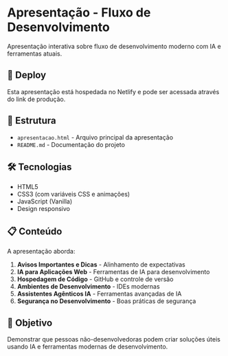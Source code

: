 # Apresentação - Fluxo de Desenvolvimento

Apresentação interativa sobre fluxo de desenvolvimento moderno com IA e ferramentas atuais.

## 🚀 Deploy

Esta apresentação está hospedada no Netlify e pode ser acessada através do link de produção.

## 📁 Estrutura

- `apresentacao.html` - Arquivo principal da apresentação
- `README.md` - Documentação do projeto

## 🛠️ Tecnologias

- HTML5
- CSS3 (com variáveis CSS e animações)
- JavaScript (Vanilla)
- Design responsivo

## 📋 Conteúdo

A apresentação aborda:

1. **Avisos Importantes e Dicas** - Alinhamento de expectativas
2. **IA para Aplicações Web** - Ferramentas de IA para desenvolvimento
3. **Hospedagem de Código** - GitHub e controle de versão
4. **Ambientes de Desenvolvimento** - IDEs modernas
5. **Assistentes Agênticos IA** - Ferramentas avançadas de IA
6. **Segurança no Desenvolvimento** - Boas práticas de segurança

## 🎯 Objetivo

Demonstrar que pessoas não-desenvolvedoras podem criar soluções úteis usando IA e ferramentas modernas de desenvolvimento.